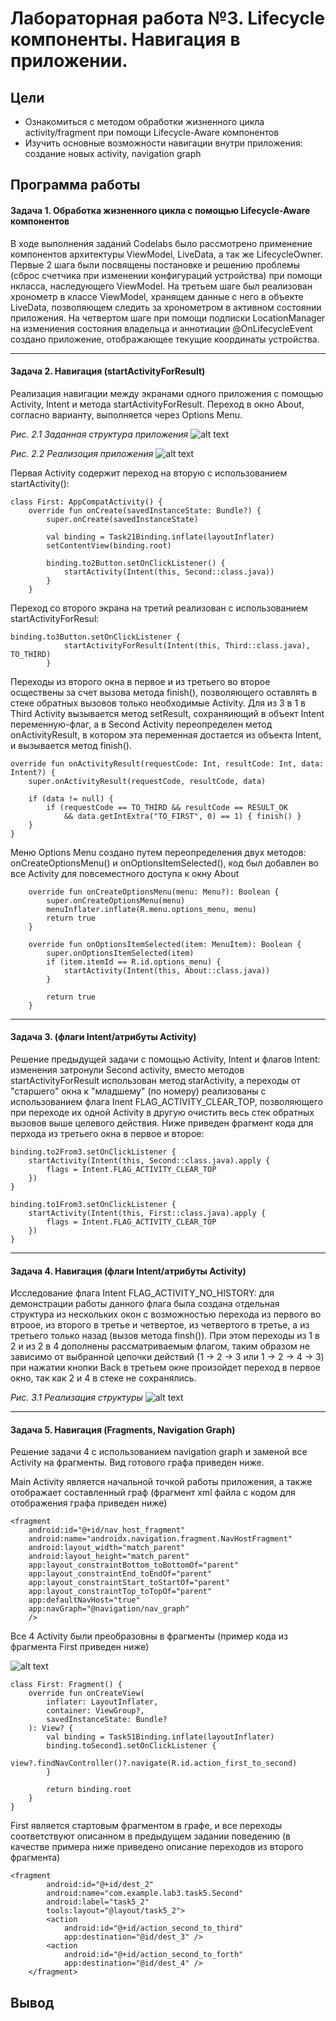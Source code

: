 # Лабораторная работа №3. Lifecycle компоненты. Навигация в приложении.
## Цели
  - Ознакомиться с методом обработки жизненного цикла activity/fragment при помощи Lifecycle-Aware компонентов
  - Изучить основные возможности навигации внутри приложения: создание новых activity, navigation graph
## Программа работы
#### Задача 1. Обработка жизненного цикла с помощью Lifecycle-Aware компонентов
В ходе выполнения заданий Codelabs было рассмотрено применение компонентов архитектуры ViewModel, LiveData, а так же LifecycleOwner. Первые 2 шага были посвящены постановке и решению проблемы (сброс счетчика при изменении конфигураций устройства) при помощи нкласса, наследующего ViewModel. На третьем шаге был реализован хронометр в классе ViewModel, хранящем данные с него в объекте LiveData, позволяющем следить за хронометром в активном состоянии приложения. На четвертом шаге при помощи подписки LocationManager на измениения состояния владельца и аннотиации @OnLifecycleEvent создано приложение, отображающее текущие координаты устройства. 

___
#### Задача 2. Навигация (startActivityForResult)
Реализация навигации между экранами одного приложения с помощью Activity, Intent и метода startActivityForResult. Переход в окно About, согласно варианту, выполняется через Options Menu.

*Рис. 2.1 Заданная структура приложения*
![alt text](task2.png)

*Рис. 2.2 Реализоция приложения*
![alt text](s1.png)

Первая Activity содержит переход на вторую с использованием startActivity():

```
class First: AppCompatActivity() {
    override fun onCreate(savedInstanceState: Bundle?) {
        super.onCreate(savedInstanceState)

        val binding = Task21Binding.inflate(layoutInflater)
        setContentView(binding.root)

        binding.to2Button.setOnClickListener() {
            startActivity(Intent(this, Second::class.java))
        }
    }
```

Переход со второго экрана на третий реализован с использованием startActivityForResul:

```
binding.to3Button.setOnClickListener {
            startActivityForResult(Intent(this, Third::class.java), TO_THIRD)
        }
```

Переходы из второго окна в первое и из третьего во второе осществены за счет вызова метода finish(), позволяющего оставлять в стеке обратных вызовов только необходимые Activity. 
Для из 3 в 1 в Third Activity вызывается метод setResult, сохраняиющий в объект Intent переменную-флаг, а в Second Activity переопределен метод onActivityResult, в котором эта переменная достается из объекта Intent, и вызывается метод finish().

```
override fun onActivityResult(requestCode: Int, resultCode: Int, data: Intent?) {
    super.onActivityResult(requestCode, resultCode, data)

    if (data != null) {
        if (requestCode == TO_THIRD && resultCode == RESULT_OK
            && data.getIntExtra("TO_FIRST", 0) == 1) { finish() }
    }
}
```

Меню Options Menu создано путем переопределения двух методов: onCreateOptionsMenu() и onOptionsItemSelected(), код был добавлен во все Activity для повсеместного доступа к окну About

```
    override fun onCreateOptionsMenu(menu: Menu?): Boolean {
        super.onCreateOptionsMenu(menu)
        menuInflater.inflate(R.menu.options_menu, menu)
        return true
    }

    override fun onOptionsItemSelected(item: MenuItem): Boolean {
        super.onOptionsItemSelected(item)
        if (item.itemId == R.id.options_menu) {
            startActivity(Intent(this, About::class.java))
        }

        return true
    }
```

___

#### Задача 3. (флаги Intent/атрибуты Activity)
Решение предыдущей задачи с помощью Activity, Intent и флагов Intent: изменения затронули Second activity, вместо методов startActivityForResult использован метод starActivity, а переходы от "старшего" окна к "младшему" (по номеру) реализованы с использованием флага Inent FLAG_ACTIVITY_CLEAR_TOP, позволяющего при переходе их одной Activity в другую очистить весь стек обратных вызовов выше целевого действия. Ниже приведен фрагмент кода для перхода из третьего окна в первое и второе:

```
binding.to2From3.setOnClickListener {
    startActivity(Intent(this, Second::class.java).apply {
        flags = Intent.FLAG_ACTIVITY_CLEAR_TOP
    })
}

binding.to1From3.setOnClickListener {
    startActivity(Intent(this, First::class.java).apply {
        flags = Intent.FLAG_ACTIVITY_CLEAR_TOP
    })
}
```

___

#### Задача 4. Навигация (флаги Intent/атрибуты Activity)
Исследование флага Intent FLAG_ACTIVITY_NO_HISTORY: для демонстрации работы данного флага была создана отдельная структура из нескольких окон с возможностью перехода из первого во втроое, из второго в третье и четвертое, из четвертого в третье, а из третьего только назад (вызов метода finsh()). При этом переходы из 1 в 2 и из 2 в 4 дополнены рассматриваемым флагом, таким образом не зависимо от выбранной цепочки действий (1 -> 2 -> 3 или 1 -> 2 -> 4 -> 3) при нажатии кнопки Back в третьем окне произойдет переход в первое окно, так как 2 и 4 в стеке не сохранялись. 

*Рис. 3.1 Реализация структуры*
![alt text](s2.png)

___

#### Задача 5. Навигация (Fragments, Navigation Graph)
Решение задачи 4 с использованием navigation graph и заменой все Activity на фрагменты.
Вид готового графа приведен ниже.

Main Activity является начальной точкой работы приложения, а также отображает составленный граф (фрагмент xml файла с кодом для отображения графа приведен ниже)

```
<fragment
    android:id="@+id/nav_host_fragment"
    android:name="androidx.navigation.fragment.NavHostFragment"
    android:layout_width="match_parent"
    android:layout_height="match_parent"
    app:layout_constraintBottom_toBottomOf="parent"
    app:layout_constraintEnd_toEndOf="parent"
    app:layout_constraintStart_toStartOf="parent"
    app:layout_constraintTop_toTopOf="parent"
    app:defaultNavHost="true"
    app:navGraph="@navigation/nav_graph"
    />
```

Все 4 Activity были преобразовны в фрагменты (пример кода из фрагмента First приведен ниже) 

![alt text](graph.png)

```
class First: Fragment() {
    override fun onCreateView(
        inflater: LayoutInflater,
        container: ViewGroup?,
        savedInstanceState: Bundle?
    ): View? {
        val binding = Task51Binding.inflate(layoutInflater)
        binding.toSecond1.setOnClickListener {
            view?.findNavController()?.navigate(R.id.action_first_to_second)
        }

        return binding.root
    }
}
```

First является стартовым фрагментом в графе, и все переходы соответствуют описанном в предыдущем задании поведению (в качестве примера ниже приведено описание переходов из второго фрагмента)

```
<fragment
        android:id="@+id/dest_2"
        android:name="com.example.lab3.task5.Second"
        android:label="task5_2"
        tools:layout="@layout/task5_2">
        <action
            android:id="@+id/action_second_to_third"
            app:destination="@id/dest_3" />
        <action
            android:id="@+id/action_second_to_forth"
            app:destination="@id/dest_4" />
    </fragment>
```


## Вывод